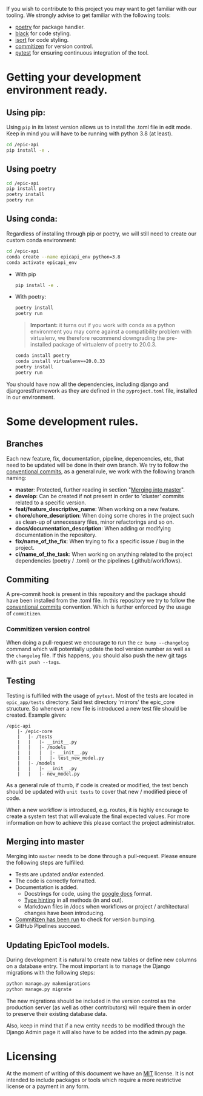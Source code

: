 If you wish to contribute to this project you may want to get familiar with our tooling. We strongly advise to get familiar with the following tools:
* [poetry](https://python-poetry.org/) for package handler.
* [black](https://black.readthedocs.io/en/stable/) for code styling.
* [isort](https://github.com/PyCQA/isort) for code styling.
* [commitizen](https://commitizen-tools.github.io/commitizen/) for version control.
* [pytest](https://github.com/pytest-dev/pytest) for ensuring continuous integration of the tool.

# Getting your development environment ready.
## Using pip:
Using `pip` in its latest version allows us to install the .toml file in edit mode. Keep in mind you will have to be running with python 3.8 (at least).
```bash
cd /epic-api
pip install -e .
```

## Using poetry

```bash
cd /epic-api
pip install poetry
poetry install
poetry run
```

## Using conda:
Regardless of installing through pip or poetry, we will still need to create our custom conda environment:
```bash
cd /epic-api
conda create --name epicapi_env python=3.8
conda activate epicapi_env
```
* With pip
    ```bash
    pip install -e .
    ```

* With poetry:
    ```bash
    poetry install
    poetry run
    ```
    > __Important:__ it turns out if you work with conda as a python environment you may come against a compatibility problem with virtualenv, we therefore recommend downgrading the pre-installed package of virtualenv of poetry to 20.0.3.
    ```bash
    conda install poetry
    conda install virtualenv==20.0.33
    poetry install
    poetry run
    ```

You should have now all the dependencies, including django and djangorestframework as they are defined in the `pyproject.toml` file, installed in our environment.

# Some development rules.

## Branches

Each new feature, fix, documentation, pipeline, depencencies, etc, that need to be updated will be done in their own branch. We try to follow the [conventional commits](https://www.conventionalcommits.org/en/v1.0.0/), as a general rule, we work with the following branch naming:

* __master__: Protected, further reading in section "[Merging into master](#merging-into-master)".
* __develop__: Can be created if not present in order to 'cluster' commits related to a specific version.
* __feat/feature_descriptive_name__: When working on a new feature.
* __chore/chore_description__: When doing some chores in the project such as clean-up of unnecessary files, minor refactorings and so on.
* __docs/documentation_description__: When adding or modifying documentation in the repository.
* __fix/name_of_the_fix__: When trying to fix a specific issue / bug in the project.
* __ci/name_of_the_task__: When working on anything related to the project dependencies (poetry / .toml) or the pipelines (.github/workflows).

## Commiting
A pre-commit hook is present in this repository and the package should have been installed from the .toml file. In this repository we try to follow the [conventional commits](https://www.conventionalcommits.org/en/v1.0.0/) convention. Which is further enforced by the usage of `commitizen`.

### Commitizen version control
When doing a pull-request we encourage to run the `cz bump --changelog` command which will potentially update the tool version number as well as the `changelog` file. If this happens, you should also push the new git tags with `git push --tags`.

## Testing
Testing is fulfilled with the usage of `pytest`. Most of the tests are located in `epic_app/tests` directory. Said test directory 'mirrors' the epic_core structure. So whenever a new file is introduced a new test file should be created. Example given:

```
/epic-api
    |- /epic-core
    |   |- /tests
    |   |   |- __init__.py
    |   |   |- /models
    |   |   |   |- __init__.py
    |   |   |   |- test_new_model.py
    |   |- /models
    |   |   |- __init__.py
    |   |   |- new_model.py
```

As a general rule of thumb, if code is created or modified, the test bench should be updated with `unit tests` to cover that new / modified piece of code.

When a new workflow is introduced, e.g. routes, it is highly encourage to create a system test that will evaluate the final expected values. For more information on how to achieve this please contact the project administrator.

## Merging into master
Merging into `master` needs to be done through a pull-request. Please ensure the following steps are fulfilled:

- Tests are updated and/or extended.
- The code is correctly formatted.
- Documentation is added.
    - Docstrings for code, using the [google docs](https://google.github.io/styleguide/pyguide.html) format.
    - [Type hinting](https://docs.python.org/3/library/typing.html) in all methods (in and out).
    - Markdown files in /docs when workflows or project / architectural changes have been introducing.
- [Commitizen has been run](#commitizen-version-control) to check for version bumping.
- GitHub Pipelines succeed.

## Updating EpicTool models.
During development it is natural to create new tables or define new columns on a database entry. The most important is to manage the Django migrations with the following steps:
```bash
python manage.py makemigrations
python manage.py migrate
```
The new migrations should be included in the version control as the production server (as well as other contributors) will require them in order to preserve their existing database data.

Also, keep in mind that if a new entity needs to be modified through the Django Admin page it will also have to be added into the admin.py page.

# Licensing
At the moment of writing of this document we have an [MIT](https://opensource.org/licenses/MIT) license. It is not intended to include packages or tools which require a more restrictive license or a payment in any form.